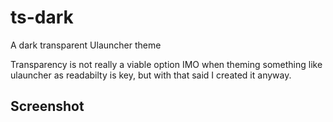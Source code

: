 # ts-dark
A dark transparent Ulauncher theme

Transparency is not really a viable option IMO when theming something like ulauncher as readabilty is key,
but with that said I created it anyway.

## Screenshot
![]()

